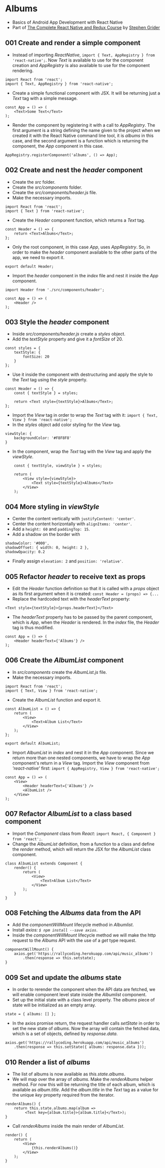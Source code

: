# Albums
* Basics of Android App Development with React Native
* Part of [The Complete React Native and Redux Course](https://www.udemy.com/the-complete-react-native-and-redux-course/)
by [Stephen Grider](https://github.com/stephengrider)


## 001 Create and render a simple component
* Instead of importing *ReactNative*, `import { Text, AppRegistry } from 'react-native';`. Now *Text* is available to use for the component creation and *AppRegistry* is also available to use for the component rendering.
```
import React from 'react';
import { Text, AppRegistry } from 'react-native';
```
* Create a simple functional component with JSX. It will be returning just a *Text* tag with a simple message.  
```
const App = () => (
    <Text>Some Text</Text>
);
```
* Render the component by registering it with a call to *AppRegistry*. The first argument is a string defining the name given to the project when we created it with the React Native command line tool, it is *albums* in this case, and the second argument is a function which is returning the component, the *App* component in this case.
```
AppRegistry.registerComponent('albums', () => App);
```  

## 002 Create and nest the *header* component
* Create the *src* folder.
* Create the *src/components* folder.
* Create the *src/components/header.js* file.
* Make the necessary imports.
```
import React from 'react';
import { Text } from 'react-native';
```
* Create the *Header* component function, which returns a *Text* tag.
```
const Header = () => {
    return <Text>Albums</Text>;
};
```
* Only the root component, in this case *App*, uses *AppRegistry*. So, in order to make the *header* component available to the other parts of the app, we need to export it.
```
export default Header;
```
* Import the *header* component in the *index* file and nest it inside the *App* component.

```
import Header from './src/components/header';

const App = () => (
    <Header />
);
```

## 003 Style the *header* component
* Inside *src/components/header.js* create a *styles* object.
* Add the *textStyle* property and give it a *fontSize* of 20.
```
const styles = {
    textStyle: {
        fontSize: 20    
    }
};
```
* Use it inside the component with destructuring and apply the style to the *Text* tag using the *style* property.
```
const Header = () => {
    const { textStyle } = styles;

    return <Text style={textStyle}>Albums</Text>;
};
```
* Import the *View* tag in order to wrap the *Text* tag with it:
`import { Text, View } from 'react-native';`
* In the *styles* object add color styling for the *View* tag.
```
viewStyle: {
    backgroundColor: '#F8F8F8'
}
```
* In the component, wrap the *Text* tag with the *View* tag and apply the *viewStyle*.
```
    const { textStyle, viewStyle } = styles;

    return (
        <View style={viewStyle}>
            <Text style={textStyle}>Albums</Text>
        </View>
    );
```

## 004 More styling in *viewStyle*
* Center the content vertically with `justifyContent: 'center'`.
* Center the content horizontally with `alignItems: 'center'`.
* Add a `height: 60` and `paddingTop: 15`.
* Add a shadow on the border with
```
shadowColor: '#000',
shadowOffset: { width: 0, height: 2 },
shadowOpacity: 0.2
```
* Finally assign `elevation: 2` and `position: 'relative'`.


## 005 Refactor *header* to receive text as props
* Edit the *Header* function definition so that it is called with a *props* object as its first argument when it is created: `const Header = (props) => {...`
* Replace the hardcoded text with the *headerText* property:
```
<Text style={textStyle}>{props.headerText}</Text>
```
* The *headerText* property has to be passed by the parent component, which is *App*, when the *Header* is rendered. In the *index* file, the *Header* tag is thus modified.
```
const App = () => (
    <Header headerText={'Albums'} />
);
```

## 006 Create the *AlbumList* component
* In *src/components* create the *AlbumList.js* file.
* Make the necessary imports.
```
import React from 'react';
import { Text, View } from 'react-native';
```
* Create the *AlbumList* function and export it.

```
const AlbumList = () => {
    return (
        <View>
            <Text>Album List</Text>
        </View>
    );
};

export default AlbumList;
```

* Import *AlbumList* in *index* and nest it in the *App* component. Since we return more than one nested components, we have to wrap the *App* component's return in a *View* tag. Import the *View* component from *'react-native'* first: `import { AppRegistry, View } from 'react-native';`
```
const App = () => (
    <View>
        <Header headerText={'Albums'} />
        <AlbumList />
    </View>
);
```

## 007 Refactor *AlbumList* to a class based component
* Import the *Component* class from *React*: `import React, { Component } from 'react';`.
* Change the *AlbumList* definition, from a function to a class and define the *render* method, which will return the JSX for the *AlbumList* class component.
```
class AlbumList extends Component {
    render() {
        return (
            <View>
                <Text>Album List</Text>
            </View>
        );
    }
}
```

## 008 Fetching the *Albums* data from the API

* Add the *componentWillMount* lifecycle method in *Albumlist*.
* Install *axios: `$ npm install --save axios`*.
* Inside the *componentWillMount* lifecycle method we will make the http request to the *Albums* API with the use of a *get* type request.
```
componentWillMount() {
    axios.get('https://rallycoding.herokuapp.com/api/music_albums')
        .then(response => this.setstate);
}
```

## 009 Set and update the *albums* state

* In order to rerender the component when the API data are fetched, we will enable component level state inside the *Albumlist* component.
* Set up the initial state with a class level property. The *albums* piece of state will be initialized as an empty array.
 ```
 state = { albums: [] };
 ```
* In the axios promise return, the request handler calls *setState* in order to set the new state of *albums*. Now the array will contain the fetched data, which is a set of objects, defined by *response.data*.
 ```
 axios.get('https://rallycoding.herokuapp.com/api/music_albums')
     .then(response => this.setState({ albums: response.data }));
```

## 010 Render a list of *albums*
* The list of albums is now available as *this.state.albums*.
* We will map over the array of *albums*. Make the *renderAlbums* helper method. For now this will be returning the title of each album, which is available as *album.title*. Add the *album.title* in the *Text* tag as a value for the unique *key* property required from the iterator.
```
renderAlbums() {
    return this.state.albums.map(album =>
         <Text key={album.title}>{album.title}</Text>);
}
```
* Call *renderAlbums* inside the main render of *AlbumList*.
```
render() {
    return (
        <View>
            {this.renderAlbums()}
        </View>
    );
}
```
